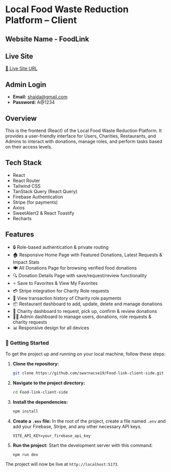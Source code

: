 # Local Food Waste Reduction Platform – Client

## Website Name - FoodLink

## Live Site
[🔗 Live Site URL](https://food-donation-46a3e.web.app/)

## Admin Login
- **Email:** shaida@gmail.com
- **Password:** A@1234

## Overview
This is the frontend (React) of the Local Food Waste Reduction Platform. It provides a user-friendly interface for Users, Charities, Restaurants, and Admins to interact with donations, manage roles, and perform tasks based on their access levels.

## Tech Stack
- React
- React Router
- Tailwind CSS
- TanStack Query (React Query)
- Firebase Authentication
- Stripe (for payments)
- Axios
- SweetAlert2 & React Toastify
- Recharts

## Features
- 🔒 Role-based authentication & private routing
- 🏠 Responsive Home Page with Featured Donations, Latest Requests & Impact Stats
- 🍽️ All Donations Page for browsing verified food donations
- 🔍 Donation Details Page with save/request/review functionality
- ⭐ Save to Favorites & View My Favorites
- 💳 Stripe integration for Charity Role requests
- 📅 View transaction history of Charity role payments
- 📦 Restaurant dashboard to add, update, delete and manage donations
- 📝 Charity dashboard to request, pick up, confirm & review donations
- 👩‍💼 Admin dashboard to manage users, donations, role requests & charity requests
- 📊 Responsive design for all devices


### 🚀 Getting Started

To get the project up and running on your local machine, follow these steps:

1.  **Clone the repository:**
    ```bash
    git clone https://github.com/swarnacse19/Food-link-client-side.git
    ```

2.  **Navigate to the project directory:**
    ```bash
    cd Food-link-client-side
    ```

3.  **Install the dependencies:**
    ```bash
    npm install
    ```

4.  **Create a `.env` file:**
    In the root of the project, create a file named `.env` and add your Firebase, Stripe, and any other necessary API keys.
    ```env
    VITE_API_KEY=your_firebase_api_key

5.  **Run the project:**
    Start the development server with this command:
    ```bash
    npm run dev
    ```

The project will now be live at `http://localhost:5173`.
